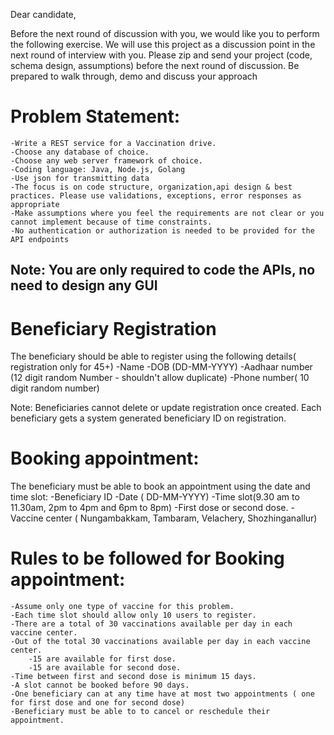 Dear candidate,

Before the next round of discussion with you, we would like you to perform the following exercise.
We will use this project as a discussion point in the next round of interview with you.
Please zip and send your project (code, schema design, assumptions) before the next round of discussion.
Be prepared to walk through, demo and discuss your approach

Problem Statement:
===================
	-Write a REST service for a Vaccination drive.
	-Choose any database of choice.
	-Choose any web server framework of choice.
	-Coding language: Java, Node.js, Golang
	-Use json for transmitting data
	-The focus is on code structure, organization,api design & best practices. Please use validations, exceptions, error responses as appropriate
	-Make assumptions where you feel the requirements are not clear or you cannot implement because of time constraints.
	-No authentication or authorization is needed to be provided for the API endpoints

Note: You are only required to code the APIs, no need to design any GUI
-----

Beneficiary Registration
=========================
The beneficiary should be able to register using the following details( registration only for 45+)
	-Name
	-DOB (DD-MM-YYYY)
	-Aadhaar number (12 digit random Number - shouldn't allow duplicate)
	-Phone number( 10 digit random number)

Note: Beneficiaries cannot delete or update registration once created.
Each beneficiary gets a system generated beneficiary ID on registration.

Booking appointment:
=====================
The beneficiary must be able to book an appointment using the date and time slot:
	-Beneficiary ID
	-Date ( DD-MM-YYYY)
	-Time slot(9.30 am to 11.30am, 2pm to 4pm and 6pm to 8pm)
	-First dose or second dose.
	-Vaccine center ( Nungambakkam, Tambaram, Velachery, Shozhinganallur)


Rules to be followed for Booking appointment:
==============================================
	-Assume only one type of vaccine for this problem.
	-Each time slot should allow only 10 users to register.
	-There are a total of 30 vaccinations available per day in each vaccine center.
	-Out of the total 30 vaccinations available per day in each vaccine center.
		-15 are available for first dose.
		-15 are available for second dose.
	-Time between first and second dose is minimum 15 days.
	-A slot cannot be booked before 90 days.
	-One beneficiary can at any time have at most two appointments ( one for first dose and one for second dose)
	-Beneficiary must be able to to cancel or reschedule their appointment.